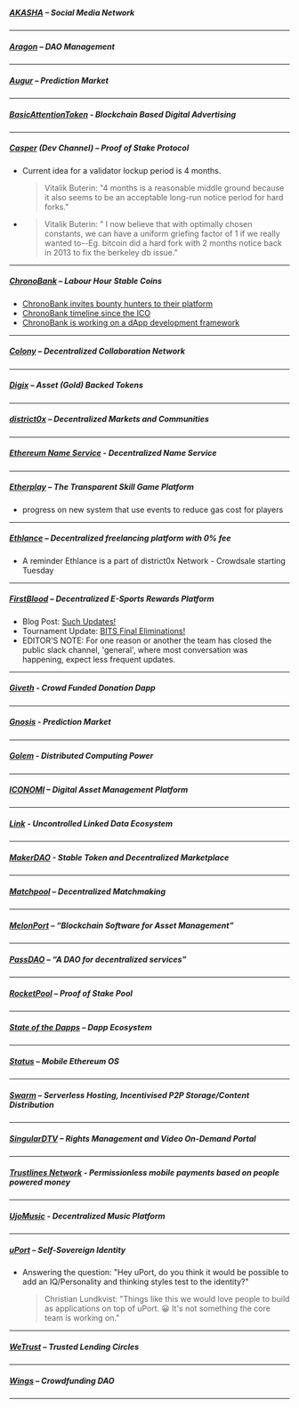
##### [AKASHA](https://akasha.world/) – Social Media Network


---
##### [Aragon](https://aragon.one/) – DAO Management


---
##### [Augur](https://augur.net/) – Prediction Market


---
##### [BasicAttentionToken](https://basicattentiontoken.org/) - Blockchain Based Digital Advertising


---  
##### [Casper](https://blog.ethereum.org/2015/08/01/introducing-casper-friendly-ghost/) (Dev Channel) – Proof of Stake Protocol
- Current idea for a validator lockup period is 4 months.
  >Vitalik Buterin: "4 months is a reasonable middle ground because it also seems to be an acceptable long-run notice period for hard forks."
- >Vitalik Buterin: " I now believe that with optimally chosen constants, we can have a uniform griefing factor of 1 if we really wanted to--Eg. bitcoin did a hard fork with 2 months notice back in 2013 to fix the berkeley db issue."
---
##### [ChronoBank](http://chronobank.io/) – Labour Hour Stable Coins
- [ChronoBank invites bounty hunters to their platform](https://twitter.com/ChronobankNews/status/885873554482495488)
- [ChronoBank timeline since the ICO](https://twitter.com/ChronobankNews/status/885104745186115584)
- [ChronoBank is working on a dApp development framework](https://twitter.com/ChronobankNews/status/885487098140270592)

---
##### [Colony](https://colony.io/) – Decentralized Collaboration Network

---
##### [Digix](https://digix.io/) – Asset (Gold) Backed Tokens

---
##### [district0x](https://district0x.io/) – Decentralized Markets and Communities

---
##### [Ethereum Name Service](https://ens.codetract.io) - Decentralized Name Service


---
##### [Etherplay](https://etherplay.io) – The Transparent Skill Game Platform
- progress on new system that use events to reduce gas cost for players

---
##### [Ethlance](https://ethlance.com/) – Decentralized freelancing platform with 0% fee
- A reminder Ethlance is a part of district0x Network - Crowdsale starting Tuesday

---
##### [FirstBlood](https://firstblood.io/) – Decentralized E-Sports Rewards Platform
- Blog Post: [Such Updates!](https://blog.firstblood.io/such-updates-2c15462d7d4)
- Tournament Update: [BITS Final Eliminations!](https://blog.firstblood.io/bits-final-eliminations-5c7642629c3c)
- EDITOR'S NOTE: For one reason or another the team has closed the public slack channel, 'general', where most conversation was happening, expect less frequent updates.
---
##### [Giveth](https://www.giveth.io/) - Crowd Funded Donation Dapp


---
##### [Gnosis](https://gnosis.pm/) - Prediction Market 


---  
##### [Golem](https://golem.network/) - Distributed Computing Power


---
##### [ICONOMI](https://iconomi.net/) – Digital Asset Management Platform

---
##### [Link](http://docs.link-blockchain.org/en/latest/) - Uncontrolled Linked Data Ecosystem

---
##### [MakerDAO](https://makerdao.com/) - Stable Token and Decentralized Marketplace


---
##### [Matchpool](https://matchpool.co/) – Decentralized Matchmaking


---
##### [MelonPort](https://melonport.com/) – “Blockchain Software for Asset Management”


---
##### [PassDAO](https://forum.passdao.org/) – “A DAO for decentralized services”

  
  ---
##### [RocketPool](https://www.rocketpool.net/) – Proof of Stake Pool


---
##### [State of the Dapps](https://dapps.ethercasts.com/) – Dapp Ecosystem


---
##### [Status](https://status.im/) – Mobile Ethereum OS

---
##### [Swarm](http://swarm-gateways.net/bzz:/theswarm.eth/) – Serverless Hosting, Incentivised P2P Storage/Content Distribution


---
##### [SingularDTV](https://singulardtv.com/) – Rights Management and Video On-Demand Portal


---
##### [Trustlines Network](https://trustlines.network) - Permissionless mobile payments based on people powered money


---
##### [UjoMusic](https://ujomusic.com/) - Decentralized Music Platform


---  
##### [uPort](https://www.uport.me/) – Self-Sovereign Identity 
- Answering the question: "Hey uPort, do you think it would be possible to add an IQ/Personality and thinking styles test to the identity?" 
  >Christian Lundkvist: "Things like this we would love people to build as applications on top of uPort. :grinning: It's not something the core team is working on."
---
##### [WeTrust](https://www.wetrust.io/) – Trusted Lending Circles


---
##### [Wings](https://wings.ai/) – Crowdfunding DAO


---
